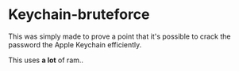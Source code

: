 # Keychain-bruteforce

This was simply made to prove a point that it's possible to crack the password the Apple Keychain efficiently.

This uses __a lot__ of ram.. 
